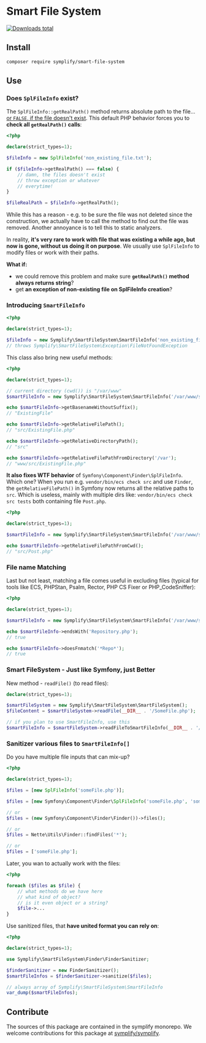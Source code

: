 # Smart File System

[![Downloads total](https://img.shields.io/packagist/dt/symplify/smart-file-system.svg?style=flat-square)](https://packagist.org/packages/symplify/smart-file-system/stats)

## Install

```bash
composer require symplify/smart-file-system
```

## Use

### Does `SplFileInfo` exist?

The `SplFileInfo::getRealPath()` method returns absolute path to the file... [or `FALSE`, if the file doesn't exist](https://www.php.net/manual/en/splfileinfo.getrealpath.php). This default PHP behavior forces you to **check all `getRealPath()` calls**:

```php
<?php

declare(strict_types=1);

$fileInfo = new SplFileInfo('non_existing_file.txt');

if ($fileInfo->getRealPath() === false) {
    // damn, the files doesn't exist
    // throw exception or whatever
    // everytime!
}

$fileRealPath = $fileInfo->getRealPath();
```

While this has a reason - e.g. to be sure the file was not deleted since the construction,
we actually have to call the method to find out the file was removed. Another annoyance is to tell this to static analyzers.

In reality, **it's very rare to work with file that was existing a while ago, but now is gone, without us doing it on purpose**. We usually use `SplFileInfo` to modify files or work with their paths.

**What if:**

- we could remove this problem and make sure **`getRealPath()` method always returns string**?
- get **an exception of non-existing file on SplFileInfo creation**?

### Introducing `SmartFileInfo`

```php
<?php

declare(strict_types=1);

$fileInfo = new Symplify\SmartFileSystem\SmartFileInfo('non_existing_file.txt');
// throws Symplify\SmartFileSystem\Exception\FileNotFoundException
```

This class also bring new useful methods:

```php
<?php

declare(strict_types=1);

// current directory (cwd()) is "/var/www"
$smartFileInfo = new Symplify\SmartFileSystem\SmartFileInfo('/var/www/src/ExistingFile.php');

echo $smartFileInfo->getBasenameWithoutSuffix();
// "ExistingFile"

echo $smartFileInfo->getRelativeFilePath();
// "src/ExistingFile.php"

echo $smartFileInfo->getRelativeDirectoryPath();
// "src"

echo $smartFileInfo->getRelativeFilePathFromDirectory('/var');
// "www/src/ExistingFile.php"
```

**It also fixes WTF behavior** of `Symfony\Component\Finder\SplFileInfo`. Which one? When you run e.g. `vendor/bin/ecs check src` and use `Finder`, the `getRelativeFilePath()` in Symfony now returns all the relative paths to `src`. Which is useless, mainly with multiple dirs like: `vendor/bin/ecs check src tests` both containing file `Post.php`.

```php
<?php

declare(strict_types=1);

$smartFileInfo = new Symplify\SmartFileSystem\SmartFileInfo('/var/www/src/Post.php');

echo $smartFileInfo->getRelativeFilePathFromCwd();
// "src/Post.php"
```

### File name Matching

Last but not least, matching a file comes useful in excluding files (typical for tools like ECS, PHPStan, Psalm, Rector, PHP CS Fixer or PHP_CodeSniffer):

```php
<?php

declare(strict_types=1);

$smartFileInfo = new Symplify\SmartFileSystem\SmartFileInfo('/var/www/src/PostRepository.php');

echo $smartFileInfo->endsWith('Repository.php');
// true

echo $smartFileInfo->doesFnmatch('*Repo*');
// true
```

### Smart FileSystem - Just like Symfony, just Better

New method - `readFile()` (to read files):

```php
declare(strict_types=1);

$smartFileSystem = new Symplify\SmartFileSystem\SmartFileSystem();
$fileContent = $smartFileSystem->readFile(__DIR__ . '/SomeFile.php');
```

```php
// if you plan to use SmartFileInfo, use this
$smartFileInfo = $smartFileSystem->readFileToSmartFileInfo(__DIR__ . '/SomeFile.php');
```

### Sanitizer various files to `SmartFileInfo[]`

Do you have multiple file inputs that can mix-up?

```php
<?php

declare(strict_types=1);

$files = [new SplFileInfo('someFile.php')];

$files = [new Symfony\Component\Finder\SplFileInfo('someFile.php', 'someFile', '')];

// or
$files = (new Symfony\Component\Finder\Finder())->files();

// or
$files = Nette\Utils\Finder::findFiles('*');

// or
$files = ['someFile.php'];
```

Later, you wan to actually work with the files:

```php
<?php

foreach ($files as $file) {
    // what methods do we have here
    // what kind of object?
    // is it even object or a string?
    $file->...
}
```

Use sanitized files, that **have united format you can rely on**:

```php
<?php

declare(strict_types=1);

use Symplify\SmartFileSystem\Finder\FinderSanitizer;

$finderSanitizer = new FinderSanitizer();
$smartFileInfos = $finderSanitizer->sanitize($files);

// always array of Symplify\SmartFileSystem\SmartFileInfo
var_dump($smartFileInfos);
```
## Contribute

The sources of this package are contained in the symplify monorepo. We welcome contributions for this package at [symplify/symplify](https://github.com/symplify/symplify).
